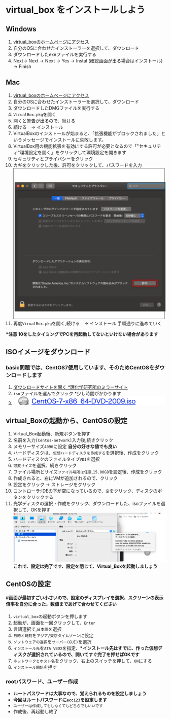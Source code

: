# virtual_box をインストールしよう

## Windows
1. [virtual_boxのホームページにアクセス](https://www.oracle.com/jp/virtualization/technologies/vm/downloads/virtualbox-downloads.html)
2. 自分のOSに合わせたインストーラーを選択して、ダウンロード
3. ダウンロードしたexeファイルを実行する
4. Next→ Next → Next → Yes → Instal (確認画面が出る場合はインストール) → Finish  

## Mac

1. [virtual_boxのホームページにアクセス](https://www.oracle.com/jp/virtualization/technologies/vm/downloads/virtualbox-downloads.html)
2. 自分のOSに合わせたインストーラーを選択して、ダウンロード
3. ダウンロードしたDMGファイルを実行する
4. `VirualBox.pkg`を開く
5. 開くと警告が出るので、続ける
6. 続ける　→ インストール
7. VirtualBoxのインストールが始まると、「拡張機能がブロックされました」というメッセージでインストールに失敗します。
8. VirtualBox用の機能拡張を有効にする許可が必要となるので「"セキュリティ"環境設定を開く」をクリックして環境設定を開きます
9. セキュリティとプライバシーをクリック
10. カギをクリックした後、許可をクリックして、パスワードを入力
![この画面を開く](fig/mac_security1.drawio.svg)
11. 再度`VirualBox.pkg`を開く,続ける　→ インストール 手順通りに進めていく

__*注意 10をしたタイミングでPCを再起動してないといけない場合があります__

## ISOイメージをダウンロード
### basic問題では、CentOS7使用しています、そのためCentOSをダウンロードします

1. [ダウンロードサイトを開く *理化学研究所のミラーサイト](http://ftp.riken.jp/Linux/centos/7.9.2009/isos/x86_64/)
2. `iso`ファイルを選んでクリック *少し時間がかかります
3. ![](fig/centos_iso.drawio.svg) 

## virtual_Boxの起動から、CentOSの設定
1. Virtual_Box起動後、新規ボタンを押す
2. 名前を入力`[Centos-network]`入力後,続きクリック
3. メモリーサイズ`4096`に設定   **自分の好きな値でも良い**
4. ハードディスクは、`仮想ハードディスクを作成する`を選択後、作成をクリック
5. ハードディスクのファイルタイプ`VDI`を選択
6. `可変サイズ`を選択、続きクリック
7. ファイル場所とサイズ`ファイル場所は任意`,`15.00GB`を設定後、作成をクリック
8. 作成されると、右にVMが追加されるので、クリック
9. 設定をクリック → ストレージをクリック
10. コントローラ:IDEの下が空になっているので、`空`をクリック、ディスクのボタンをクリックする
11. 光学ディスクの選択・作成をクリック、ダウンロードした、isoファイルを選択して、OKを押す
![](fig/VM_setting.drawio.svg)
__これで、設定は完了です、設定を閉じて、Virtual_Boxを起動しましょう__



## CentOSの設定
#### #画面が最初すごい小さいので、設定のディスプレイを選択、スクリーンの表示倍率を自分に合った、数値まであげて合わせてください

1. `virtual_box`の起動ボタンを押します
2. 起動が、画面を一回クリックして、`Enter`
3. 言語選択で,`日本語`を選択
4. `日時と時刻`を`アジア/東京タイムゾーン`に設定
5. `ソフトウェアの選択`を`サーバー(GUI)`を選択
6. `インストール先`を`ATA VBOX`を指定、__*インストール先はすでに、作った仮想ディスクが選択されているので、開いてすぐ完了を押せばOKです__
7. `ネットワークとホスト名`をクリック、右上のスイッチを押して、`ON`にする
8. `インストール開始`を押す


### rootパスワード、ユーザー作成

- __ルートパスワードは大事なので、覚えられるものを設定しましょう__
- __今回はルートパスワードに`ecc123`を設定します__
- `ユーザーは作成してもしなくてもどちらでもいいです`
- 作成後、再起動し終了